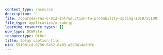 ```yaml
---
content_type: resource
description: ''
file: /courses/res-6-012-introduction-to-probability-spring-2018/551001cd075054528403a298414e0dfe_jOC4ATKBWlI.vtt
file_type: application/x-subrip
learning_resource_types: []
ocw_type: OCWFile
resourcetype: Other
title: 3play caption file
uid: 551001cd-0750-5452-8403-a298414e0dfe
---
```

